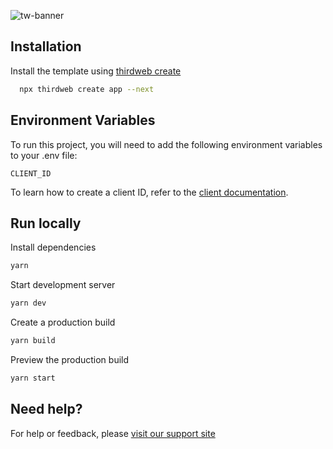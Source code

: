 
![tw-banner](https://github.com/user-attachments/assets/9f6b0ac1-f8c3-4542-a2ff-3f10995f8637)


## Installation

Install the template using [thirdweb create](https://portal.thirdweb.com/cli/create)

```bash
  npx thirdweb create app --next
```

## Environment Variables

To run this project, you will need to add the following environment variables to your .env file:

`CLIENT_ID`

To learn how to create a client ID, refer to the [client documentation](https://portal.thirdweb.com/typescript/v5/client). 

## Run locally

Install dependencies

```bash
yarn
```

Start development server

```bash
yarn dev
```

Create a production build

```bash
yarn build
```

Preview the production build

```bash
yarn start
```

## Need help?

For help or feedback, please [visit our support site](https://thirdweb.com/support)
